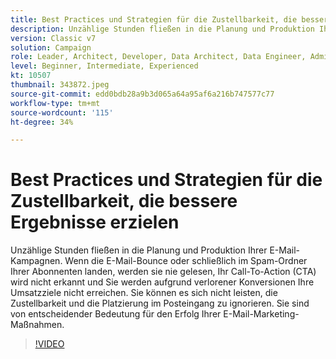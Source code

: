 ```yaml
---
title: Best Practices und Strategien für die Zustellbarkeit, die bessere Ergebnisse erzielen
description: Unzählige Stunden fließen in die Planung und Produktion Ihrer E-Mail-Kampagnen. Wenn die E-Mails absprung oder letztendlich im Spam-Ordner Ihrer Abonnenten landen, werden sie ... (Die Beschreibungen sollten zwischen 60 und 160 Zeichen lang sein.)
version: Classic v7
solution: Campaign
role: Leader, Architect, Developer, Data Architect, Data Engineer, Admin, User
level: Beginner, Intermediate, Experienced
kt: 10507
thumbnail: 343872.jpeg
source-git-commit: edd0bdb28a9b3d065a64a95af6a216b747577c77
workflow-type: tm+mt
source-wordcount: '115'
ht-degree: 34%

---
```


# Best Practices und Strategien für die Zustellbarkeit, die bessere Ergebnisse erzielen

Unzählige Stunden fließen in die Planung und Produktion Ihrer E-Mail-Kampagnen. Wenn die E-Mail-Bounce oder schließlich im Spam-Ordner Ihrer Abonnenten landen, werden sie nie gelesen, Ihr Call-To-Action (CTA) wird nicht erkannt und Sie werden aufgrund verlorener Konversionen Ihre Umsatzziele nicht erreichen. Sie können es sich nicht leisten, die Zustellbarkeit und die Platzierung im Posteingang zu ignorieren. Sie sind von entscheidender Bedeutung für den Erfolg Ihrer E-Mail-Marketing-Maßnahmen.

>[!VIDEO](https://video.tv.adobe.com/v/343872/?quality=12&learn=on)
